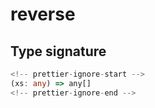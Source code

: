 # reverse

## Type signature

```typescript
<!-- prettier-ignore-start -->
(xs: any) => any[]
<!-- prettier-ignore-end -->
```
